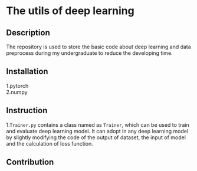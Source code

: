 # The utils of deep learning
## Description
The repository is used to store the basic code about deep learning and data preprocess during my undergraduate to reduce the developing time.
## Installation
1.pytorch  
2.numpy

## Instruction
1.`Trainer.py` contains a class named as `Trainer`, which can be used to train and evaluate deep learning model. It can adopt in any deep learning model by slightly modifying the code of the output of dataset, the input of model and the calculation of loss function.
## Contribution
